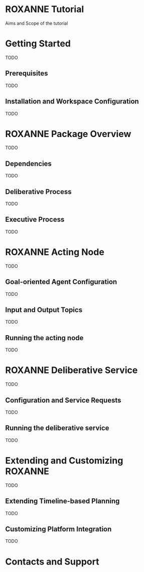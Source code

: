 
# ROXANNE Tutorial

Aims and Scope of the tutorial

# Getting Started

TODO

## Prerequisites

TODO

## Installation and Workspace Configuration

TODO





# ROXANNE Package Overview

TODO


## Dependencies

TODO 

## Deliberative Process

TODO

## Executive Process

TODO






# ROXANNE Acting Node

TODO

## Goal-oriented Agent Configuration

TODO

## Input and Output Topics

TODO

## Running the acting node

TODO

# ROXANNE Deliberative Service

TODO 

## Configuration and Service Requests

TODO

## Running the deliberative service

TODO



# Extending and Customizing ROXANNE 

TODO

## Extending Timeline-based Planning 

TODO


## Customizing Platform Integration

TODO


# Contacts and Support


